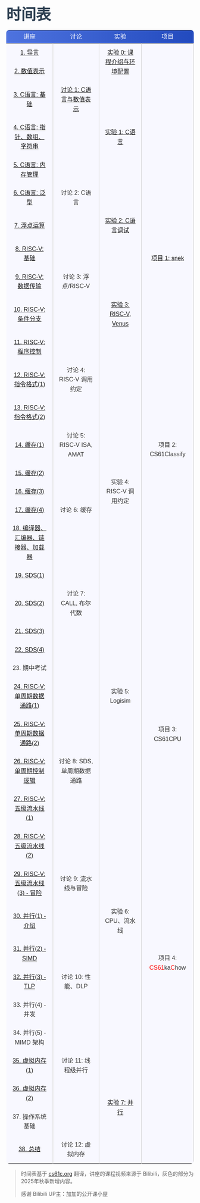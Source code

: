 <!DOCTYPE html>
<html lang="zh">
<head>
  <meta charset="UTF-8">
  <meta name="viewport" content="width=device-width, initial-scale=1.0">
  <title>时间表</title>
  <link href="https://fonts.googleapis.com/css2?family=Roboto:wght@400;500;700&family=Noto+Sans+SC:wght@400;500;700&display=swap" rel="stylesheet">
  <style>
    h1 {
        font-family: 'Roboto', sans-serif;
        font-weight: 700;
        font-size: 2.5rem;
        margin-bottom: 0rem !important;
        color: #2c3e50;
    }
    table {
        font-family: 'Noto Sans SC', sans-serif;
        background: #f9fafb;
        color: #333;
        line-height: 1.6;
        width: 100%;
        border-collapse: collapse;
        border-radius: 0.5rem !important;
    }
    thead {
        background: linear-gradient(90deg, #4e73df, #224abe);
        color: #fff;
    }
    td {
        background-color:GhostWhite;
        padding: 12px 15px;
        text-align: center;
        border-right: 1px solid #ccc;
    }
    tbody td[rowspan]:first-child {
        text-align: center !important;
        vertical-align: middle !important;
        font-size:20px;
    }
    tbody tr:hover td:not([rowspan]) {
        background-color: #e9ecef;
        transition: background-color 0.3s ease;
    }
    th:nth-child(5), td:ntd-child(5) {
        border-right: none;
    }
    th {
        font-weight: 500;
        text-transform: uppercase;
        letter-spacing: 0.03em;
    }
    a:hover {
        text-decoration: underline;
    }
    @media (max-width: 768px) {
        th, td {
            padding: 8px;
            font-size: 0.9rem;
        }
    }
  </style>
</head>
<body>
  <h1>时间表</h1>
  <div>
    <table>
      <thead>
        <tr>
          <th>讲座</th>
          <th>讨论</th>
          <th>实验</th>
          <th>项目</th>
        </tr>
      </thead>
      <tbody>
        <tr>
          <td><a href="https://www.bilibili.com/video/BV1MCDPYZEUf/">1. 导言</a></td>
          <td></td>
          <td rowspan="2"><a href="../Labs/Lab_0/index.html">实验 0: 课程介绍与环境配置</a></td>
          <td></td>
        </tr>
        <tr>
          <td><a href="https://www.bilibili.com/video/BV1MCDPYZEUf/?p=2">2. 数值表示</a></td>
          <td></td>
          <td></td>
        </tr>
        <tr>
          <td><a href="https://www.bilibili.com/video/BV1MCDPYZEUf/?p=3">3. C语言: 基础</a></td>
          <td><a href="../Discussion/Discussion_1/index.html">讨论 1: C语言与数值表示</a></td>
          <td></td>
          <td></td>
        </tr>
        <tr>
          <td><a href="https://www.bilibili.com/video/BV1MCDPYZEUf/?p=5">4. C语言: 指针、数组、字符串</a></td>
          <td></td>
          <td><a href="../Labs/Lab_1/index.html">实验 1: C语言</a></td>
          <td></td>
        </tr>
        <tr>
          <td><a href="https://www.bilibili.com/video/BV1MCDPYZEUf/?p=6">5. C语言: 内存管理</a></td>
          <td></td>
          <td></td>
          <td></td>
        </tr>
        <tr>
          <td><a href="https://www.bilibili.com/video/BV1eGwFeQEfm/?p=5">6. C语言: 泛型</a></td>
          <td>讨论 2: C语言</td>
          <td></td>
          <td rowspan="5"><a href="../Projects/Project_1/index.html">项目 1: snek</a></td>
        </tr>
        <tr>
          <td><a href="https://www.bilibili.com/video/BV1MCDPYZEUf/?p=8">7. 浮点运算</a></td>
          <td></td>
          <td><a href="../Labs/Lab_2/index.html">实验 2: C语言调试</a></td>
        </tr>
        <tr>
          <td><a href="https://www.bilibili.com/video/BV1MCDPYZEUf/?p=9">8. RISC-V: 基础</a></td>
          <td></td>
          <td></td>
        </tr>
        <tr>
          <td><a href="https://www.bilibili.com/video/BV1MCDPYZEUf/?p=10">9. RISC-V: 数据传输</a></td>
          <td>讨论 3: 浮点/RISC-V</td>
          <td></td>
        </tr>
        <tr>
          <td><a href="https://www.bilibili.com/video/BV1MCDPYZEUf/?p=12">10. RISC-V: 条件分支</a></td>
          <td></td>
          <td><a href="../Labs/Lab_3/index.html">实验 3: RISC-V, Venus</a></td>
        </tr>
        <tr>
          <td><a href="https://www.bilibili.com/video/BV1MCDPYZEUf/?p=13">11. RISC-V: 程序控制</a></td>
          <td></td>
          <td></td>
          <td rowspan="8">项目 2: CS61Classify</td>
        </tr>
        <tr>
          <td><a href="https://www.bilibili.com/video/BV1MCDPYZEUf/?p=14">12. RISC-V: 指令格式(1)</a></td>
          <td>讨论 4: RISC-V 调用约定</td>
          <td></td>
        </tr>
        <tr>
          <td><a href="https://www.bilibili.com/video/BV1MCDPYZEUf/?p=16">13. RISC-V: 指令格式(2)</a></td>
          <td></td>
          <td></td>
        </tr>
        <tr>
          <td><a href="https://www.bilibili.com/video/BV1MCDPYZEUf/?p=32">14. 缓存(1)</a></td>
          <td>讨论 5: RISC-V ISA, AMAT</td>
          <td></td>
        </tr>
        <tr>
          <td><a href="https://www.bilibili.com/video/BV1MCDPYZEUf/?p=33">15. 缓存(2)</a></td>
          <td></td>
          <td rowspan="3">实验 4: RISC-V 调用约定</td>
        </tr>
        <tr>
          <td><a href="https://www.bilibili.com/video/BV1MCDPYZEUf/?p=34">16. 缓存(3)</a></td>
          <td></td>
        </tr>
        <tr>
          <td><a href="https://www.bilibili.com/video/BV1MCDPYZEUf/?p=36">17. 缓存(4)</a></td>
          <td>讨论 6: 缓存</td>
        </tr>
        <tr>
          <td><a href="https://www.bilibili.com/video/BV1MCDPYZEUf/?p=17">18. 编译器、汇编器、链接器、加载器</a></td>
          <td></td>
          <td></td>
        </tr>
        <tr>
          <td><a href="https://www.bilibili.com/video/BV1MCDPYZEUf/?p=20">19. SDS(1)</a></td>
          <td></td>
          <td></td>
          <td rowspan="11">项目 3: CS61CPU</td>
        </tr>
        <tr>
          <td><a href="https://www.bilibili.com/video/BV1MCDPYZEUf/?p=21">20. SDS(2)</a></td>
          <td>讨论 7: CALL, 布尔代数</td>
          <td></td>
        </tr>
        <tr>
          <td><a href="https://www.bilibili.com/video/BV1MCDPYZEUf/?p=22">21. SDS(3)</a></td>
          <td></td>
          <td></td>
        </tr>
        <tr>
          <td><a href="https://www.bilibili.com/video/BV1MCDPYZEUf/?p=23">22. SDS(4)</a></td>
          <td></td>
          <td></td>
        </tr>
        <tr>
          <td>23. 期中考试</td>
          <td></td>
          <td></td>
        </tr>
        <tr>
          <td><a href="https://www.bilibili.com/video/BV1MCDPYZEUf/?p=24">24. RISC-V: 单周期数据通路(1)</a></td>
          <td></td>
          <td>实验 5: Logisim</td>
        </tr>
        <tr>
          <td><a href="https://www.bilibili.com/video/BV1MCDPYZEUf/?p=25">25. RISC-V: 单周期数据通路(2)</a></td>
          <td></td>
          <td></td>
        </tr>
        <tr>
          <td><a href="https://www.bilibili.com/video/BV1MCDPYZEUf/?p=26">26. RISC-V: 单周期控制逻辑</a></td>
          <td>讨论 8: SDS, 单周期数据通路</td>
          <td></td>
        </tr>
        <tr>
          <td><a href="https://www.bilibili.com/video/BV1MCDPYZEUf/?p=28">27. RISC-V: 五级流水线(1)</a></td>
          <td></td>
          <td></td>
        </tr>
        <tr>
          <td><a href="https://www.bilibili.com/video/BV1MCDPYZEUf/?p=29">28. RISC-V: 五级流水线(2)</a></td>
          <td></td>
          <td></td>
        </tr>
        <tr>
          <td><a href="https://www.bilibili.com/video/BV1MCDPYZEUf/?p=30">29. RISC-V: 五级流水线(3) - 冒险</a></td>
          <td>讨论 9: 流水线与冒险</td>
          <td></td>
        </tr>
        <tr>
          <td><a href="https://www.bilibili.com/video/BV1MCDPYZEUf/?p=38">30. 并行(1) - 介绍</a></td>
          <td></td>
          <td>实验 6: CPU、流水线</td>
          <td rowspan="4">项目 4: <span style="color:red;">CS61</span>ka<span style="color:red;">C</span>how</td>
        </tr>
        <tr>
          <td><a href="https://www.bilibili.com/video/BV1MCDPYZEUf/?p=40">31. 并行(2) - SIMD</a></td>
          <td></td>
          <td></td>
        </tr>
        <tr>
          <td><a href="https://www.bilibili.com/video/BV1MCDPYZEUf/?p=41">32. 并行(3) - TLP</a></td>
          <td>讨论 10: 性能、DLP</td>
          <td></td>
        </tr>
        <tr>
          <td>33. 并行(4) - 并发</td>
          <td></td>
          <td></td>
        </tr>
        <tr>
          <td>34. 并行(5) - MIMD 架构</td>
          <td></td>
          <td></td>
          <td></td>
        </tr>
        <tr>
          <td><a href="https://www.bilibili.com/video/BV1MCDPYZEUf/?p=42">35. 虚拟内存(1)</a></td>
          <td>讨论 11: 线程级并行</td>
          <td></td>
          <td></td>
        </tr>
        <tr>
          <td><a href="https://www.bilibili.com/video/BV1MCDPYZEUf/?p=44">36. 虚拟内存(2)</a></td>
          <td></td>
          <td rowspan="2"><a href="../Labs/Lab_7/index.html">实验 7: 并行</a></td>
          <td></td>
        </tr>
        <tr>
          <td>37. 操作系统基础</td>
          <td></td>
          <td></td>
        </tr>
        <tr>
          <td><a href="https://www.bilibili.com/video/BV1MCDPYZEUf/?p=51">38. 总结</a></td>
          <td>讨论 12: 虚拟内存</td>
          <td></td>
          <td></td>
        </tr>
      </tbody>
    </table>
    <blockquote>
    <p>时间表基于 <a href="https://cs61c.org">cs61c.org</a> 翻译，讲座的课程视频来源于 Bilibili，灰色的部分为2025年秋季新增内容。</p>
    <p>感谢 Bilibili UP主：加加的公开课小屋</p>
    </blockquote>
  </div>
</body>
</html>
